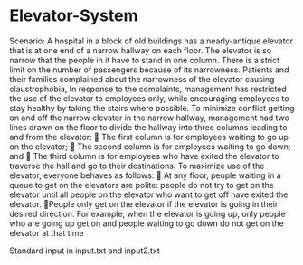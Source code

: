 # Elevator-System
Scenario: A hospital in a block of old buildings has a nearly-antique elevator that is at one end of a narrow
hallway on each floor. The elevator is so narrow that the people in it have to stand in one column. There is
a strict limit on the number of passengers because of its narrowness.
Patients and their families complained about the narrowness of the elevator causing claustrophobia, In
response to the complaints, management has restricted the use of the elevator to employees only, while
encouraging employees to stay healthy by taking the stairs where possible.
To minimize conflict getting on and off the narrow elevator in the narrow hallway, management had two
lines drawn on the floor to divide the hallway into three columns leading to and from the elevator:
 The first column is for employees waiting to go up on the elevator;
 The second column is for employees waiting to go down; and
 The third column is for employees who have exited the elevator to traverse the hall and go to their
destinations.
To maximize use of the elevator, everyone behaves as follows:
 At any floor, people waiting in a queue to get on the elevators are polite: people do not try to get on
the elevator until all people on the elevator who want to get off have exited the elevator.
 People only get on the elevator if the elevator is going in their desired direction. For example, when
the elevator is going up, only people who are going up get on and people waiting to go down do not
get on the elevator at that time

Standard input in input.txt and input2.txt
